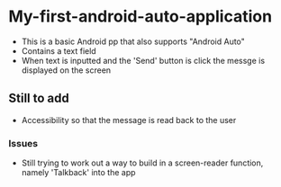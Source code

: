 # My-first-android-auto-application

- This is a basic Android pp that also supports "Android Auto"
- Contains a text field
- When text is inputted and the 'Send' button is click the messge is displayed on the screen

## Still to add

- Accessibility so that the message is read back to the user

### Issues

- Still trying to work out a way to build in a screen-reader function, namely 'Talkback' into the app
